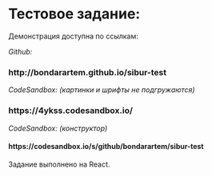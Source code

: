 <h1>Тестовое задание:</h1>
<p>Демонстрация доступна по ссылкам:</p>

<p><i>Github:</i></p>
<h3>http://bondarartem.github.io/sibur-test</h3>


<p><i>CodeSandbox: (картинки и шрифты не подгружаются)</i></p>
<h3>https://4ykss.codesandbox.io/</h3>
<p><i>CodeSandbox: (конструктор)</i></p>
<h4>https://codesandbox.io/s/github/bondarartem/sibur-test</h4>

<p>Задание выполнено на React.</p>

